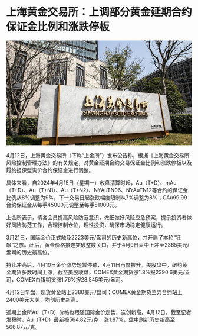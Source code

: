 # 上海黄金交易所：上调部分黄金延期合约保证金比例和涨跌停板

![48a039c3b915758e683c97e3540958ef.jpg](https://raw.githubusercontent.com/qqhsx/qqnews_image/main/2024/04/12/上海黄金交易所：上调部分黄金延期合约保证金比例和涨跌停板/48a039c3b915758e683c97e3540958ef.jpg)

4月12日，上海黄金交易所（下称“上金所”）发布公告称，根据《上海黄金交易所风险控制管理办法》的有关规定，对黄金延期合约交易保证金比例和涨跌停板以及履约担保型询价合约保证金进行调整。

具体来看，自2024年4月15日（星期一）收盘清算时起，Au（T+D）、mAu（T+D）、Au（T+N1）、Au（T+N2）、NYAuTN06、NYAuTN12等合约的保证金比例从8%调整为9%，下一交易日起涨跌幅度限制从7%调整为8%；CAu99.99合约保证金从每手45000元调整至每手51000元。

上金所表示，请各会员提高风险防范意识，做细做好风险应急预案，提示投资者做好风险防范工作，合理控制仓位，理性投资，确保市场稳定健康运行。

3月21日，国际金价正式触及2223美元/盎司的历史新高位，并开启了本轮“狂飙”之旅。此后，黄金价格接连突破整数关口，并于4月9日盘中上冲至2365美元/盎司的历史最高位。

持续冲高后，4月10日金价涨势短暂停歇，4月11日再度拉升。美股盘中，纽约黄金期货多数时间上涨，截至美股收盘，COMEX黄金期货涨1.8%报2390.6美元/盎司，COMEX白银期货涨1.76%报28.545美元/盎司。

4月12日早盘，现货黄金站上2380美元/盎司；COMEX黄金期货主力合约站上2400美元大关，均创历史新高。

近期上金所Au（T+D）价格也跟随国际金价走势，迭创新高。4月12日，截至记者发稿时，Au（T+D）最新报564.82元/克，涨1.87%，盘中刷新历史新高至566.87元/克。

